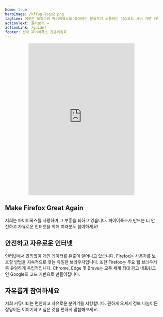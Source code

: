 ```yaml
---
home: true
heroImage: /kffug-logo2.png
tagline: 이곳은 모질라와 파이어폭스를 좋아하는 분들끼리 소통하는 디스코드 서버 기반 커뮤니티입니다.
actionText: 둘러보기 →
actionLink: /guide/
footer: 전국 파이어폭스 진흥위원회
---
```


<div style="display: flex; justify-content: center;">
  <iframe src="https://discordapp.com/widget?id=811024031905742848&theme=dark" width="350" height="500" allowtransparency="true" frameborder="0" sandbox="allow-popups allow-popups-to-escape-sandbox allow-same-origin allow-scripts"></iframe>
</div>

<div class="features">
  <div class="feature">
    <h2>Make Firefox Great Again</h2>
    <p>
      저희는 파이어폭스를 사랑하며 그 부흥을 꾀하고 있습니다. 파이어폭스가 만드는 더 안전하고 자유로운 인터넷을 위해 여러분도 참여하세요!
    </p>
  </div>
  <div class="feature">
    <h2>안전하고 자유로운 인터넷</h2>
    <p>
    인터넷에서 끊임없이 개인 데이터를 유출이 일어나고 있습니다. Firefox는 사용자를 보호할 방법을 지속적으로 찾는 유일한 브라우저입니다.
    또한 Firefox는 주요 웹 브라우저 중 유일하게 독립적입니다. Chrome, Edge 및 Brave는 모두 세계 최대 광고 네트워크 인 Google의 코드 기반으로 만들어집니다.
    </p>
  </div>
  <div class="feature">
    <h2>자유롭게 참여하세요</h2>
    <p>
      저희 커뮤니티는 편안하고 자유로운 분위기를 지향합니다. 편하게 오셔서 정보 나눔이든 잡담이든 이야기하고 싶은 것을 편하게 말씀해보세요.
    </p>
  </div>
</div>
